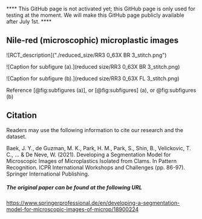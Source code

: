 **** This GitHub page is not activated yet; this GitHub page is only used for testing at the moment. We will make this GitHub page publicly available after July 1st. ****



## Nile-red (microscophic) microplastic images

![RCT_description]("./reduced_size/RR3 0_63X BR 3_stitch.png")

<div id="fig:subfigures" class="subfigures" data-caption="Caption for figure">
![Caption for subfigure (a).](reduced size/RR3 0_63X BR 3_stitch.png)

![Caption for subfigure (b).](reduced size/RR3 0_63X FL 3_stitch.png)
</div>

Reference [@fig:subfigures (a)], or [@fig:subfigures] (a), or @fig:subfigures (b)




## Citation 

Readers may use the following information to cite our research and the dataset.

Baek, J. Y., de Guzman, M. K., Park, H. M., Park, S., Shin, B., Velickovic, T. C., ... & De Neve, W. (2021). Developing a Segmentation Model for Microscopic Images of Microplastics Isolated from Clams. In Pattern Recognition. ICPR International Workshops and Challenges (pp. 86-97). Springer International Publishing.


##### The original paper can be found at the following URL

https://www.springerprofessional.de/en/developing-a-segmentation-model-for-microscopic-images-of-microp/18900224
